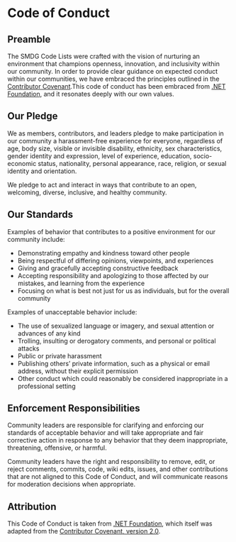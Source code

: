 # Code of Conduct

## Preamble

The SMDG Code Lists were crafted with the vision of nurturing an environment that champions openness, innovation, and inclusivity within our community. In order to provide clear guidance on expected conduct within our communities, we have embraced the principles outlined in the [Contributor Covenant](https://www.contributor-covenant.org/).This code of conduct has been embraced from [.NET Foundation](https://dotnetfoundation.org/about/policies/code-of-conduct), and it resonates deeply with our own values.

## Our Pledge

We as members, contributors, and leaders pledge to make participation in our community a harassment-free experience for everyone, regardless of age, body size, visible or invisible disability, ethnicity, sex characteristics, gender identity and expression, level of experience, education, socio-economic status, nationality, personal appearance, race, religion, or sexual identity and orientation.

We pledge to act and interact in ways that contribute to an open, welcoming, diverse, inclusive, and healthy community.

## Our Standards

Examples of behavior that contributes to a positive environment for our community include:

* Demonstrating empathy and kindness toward other people
* Being respectful of differing opinions, viewpoints, and experiences
* Giving and gracefully accepting constructive feedback
* Accepting responsibility and apologizing to those affected by our mistakes, and learning from the experience
* Focusing on what is best not just for us as individuals, but for the overall community

Examples of unacceptable behavior include:

* The use of sexualized language or imagery, and sexual attention or advances of any kind
* Trolling, insulting or derogatory comments, and personal or political attacks
* Public or private harassment
* Publishing others’ private information, such as a physical or email address, without their explicit permission
* Other conduct which could reasonably be considered inappropriate in a professional setting

## Enforcement Responsibilities

Community leaders are responsible for clarifying and enforcing our standards of acceptable behavior and will take appropriate and fair corrective action in response to any behavior that they deem inappropriate, threatening, offensive, or harmful.

Community leaders have the right and responsibility to remove, edit, or reject comments, commits, code, wiki edits, issues, and other contributions that are not aligned to this Code of Conduct, and will communicate reasons for moderation decisions when appropriate.

## Attribution

This Code of Conduct is taken from [.NET Foundation](https://dotnetfoundation.org/about/policies/code-of-conduct), which itself was adapted from the [Contributor Covenant, version 2.0](https://www.contributor-covenant.org/version/2/0/code_of_conduct.html).
